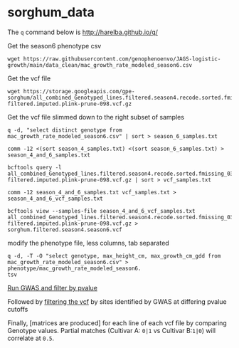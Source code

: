 # sorghum_data


The `q` command below is http://harelba.github.io/q/

Get the season6 phenotype csv
```bash=
wget https://raw.githubusercontent.com/genophenoenvo/JAGS-logistic-growth/main/data_clean/mac_growth_rate_modeled_season6.csv

```

Get the vcf file

```bash=
wget https://storage.googleapis.com/gpe-sorghum/all_combined_Genotyped_lines.filtered.season4.recode.sorted.fmissing_030.maf_001.contig-filtered.imputed.plink-prune-098.vcf.gz
```

Get the vcf file slimmed down to the right subset of samples
```bash=
q -d, "select distinct genotype from mac_growth_rate_modeled_season6.csv" | sort > season_6_samples.txt

comm -12 <(sort season_4_samples.txt) <(sort season_6_samples.txt) > season_4_and_6_samples.txt

bcftools query -l all_combined_Genotyped_lines.filtered.season4.recode.sorted.fmissing_030.maf_001.contig-filtered.imputed.plink-prune-098.vcf.gz | sort > vcf_samples.txt

comm -12 season_4_and_6_samples.txt vcf_samples.txt > season_4_and_6_vcf_samples.txt

bcftools view --samples-file season_4_and_6_vcf_samples.txt all_combined_Genotyped_lines.filtered.season4.recode.sorted.fmissing_030.maf_001.contig-filtered.imputed.plink-prune-098.vcf.gz > sorghum.filtered.season4.season6.vcf
```

modify the phenotype file, less columns, tab separated
```
q -d, -T -O "select genotype, max_height_cm, max_growth_cm_gdd from mac_growth_rate_modeled_season6.csv" > phenotype/mac_growth_rate_modeled_season6.
tsv
```

[Run GWAS and filter by pvalue](gwas/README.md)

Followed by [filtering the vcf](vcf/README.md) by sites identified by GWAS at differing pvalue cutoffs

Finally, [matrices are produced] for each line of each vcf file by comparing Genotype values. Partial matches (Cultivar A: `0|1` vs Cultivar B:`1|0`) will correlate at `0.5`.  
